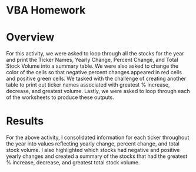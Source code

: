 # VBA Homework

# Overview
For this activity, we were asked to loop through all the stocks for the year and print the Ticker Names, Yearly Change, Percent Change, and Total Stock Volume into a summary table. We were also asked to change the color of the cells so that negative percent changes appeared in red cells and positive green cells. We tasked with the challenge of creating another table to print out ticker names associated with greatest % increase, decrease, and greatest volume. Lastly, we were asked to loop through each of the worksheets to produce these outputs. 

# Results 
For the above activity, I consolidated information for each ticker throughout the year into values reflecting yearly change, percent change, and total stock volume. I also highlighted which stocks had negative and positive yearly changes and created a summary of the stocks that had the greatest % increase, decrease, and greatest total stock volume. 
